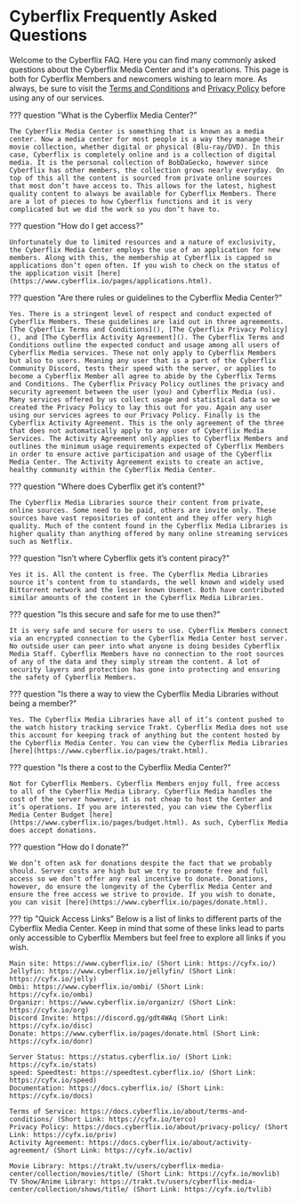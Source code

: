 # Cyberflix Frequently Asked Questions
Welcome to the Cyberflix FAQ. Here you can find many commonly asked questions about the Cyberflix Media Center and it's operations. This page is both for Cyberflix Members and newcomers wishing to learn more. As always, be sure to visit the [Terms and Conditions](https://docs.cyberflix.io/about/terms-and-conditions) and [Privacy Policy](https://docs.cyberflix.io/about/privacy-policy) before using any of our services.

??? question "What is the Cyberflix Media Center?"

    The Cyberflix Media Center is something that is known as a media center. Now a media center for most people is a way they manage their movie collection, whether digital or physical (Blu-ray/DVD). In this case, Cyberflix is completely online and is a collection of digital media. It is the personal collection of BobDaGecko, however since Cyberflix has other members, the collection grows nearly everyday. On top of this all the content is sourced from private online sources that most don’t have access to. This allows for the latest, highest quality content to always be available for Cyberflix Members. There are a lot of pieces to how Cyberflix functions and it is very complicated but we did the work so you don’t have to.

??? question "How do I get access?"

    Unfortunately due to limited resources and a nature of exclusivity, the Cyberflix Media Center employs the use of an application for new members. Along with this, the membership at Cyberflix is capped so applications don’t open often. If you wish to check on the status of the application visit [here](https://www.cyberflix.io/pages/applications.html).

??? question "Are there rules or guidelines to the Cyberflix Media Center?"

    Yes. There is a stringent level of respect and conduct expected of Cyberflix Members. These guidelines are laid out in three agreements. [The Cyberflix Terms and Conditions](), [The Cyberflix Privacy Policy](), and [The Cyberflix Activity Agreement](). The Cyberflix Terms and Conditions outline the expected conduct and usage among all users of Cyberflix Media services. These not only apply to Cyberflix Members but also to users. Meaning any user that is a part of the Cyberflix Community Discord, tests their speed with the server, or applies to become a Cyberflix Member all agree to abide by the Cyberflix Terms and Conditions. The Cyberflix Privacy Policy outlines the privacy and security agreement between the user (you) and Cyberflix Media (us). Many services offered by us collect usage and statistical data so we created the Privacy Policy to lay this out for you. Again any user using our services agrees to our Privacy Policy. Finally is the Cyberflix Activity Agreement. This is the only agreement of the three that does not automatically apply to any user of Cyberflix Media Services. The Activity Agreement only applies to Cyberflix Members and outlines the minimum usage requirements expected of Cyberflix Members in order to ensure active participation and usage of the Cyberflix Media Center. The Activity Agreement exists to create an active, healthy community within the Cyberflix Media Center.

??? question "Where does Cyberflix get it’s content?"

    The Cyberflix Media Libraries source their content from private, online sources. Some need to be paid, others are invite only. These sources have vast repositories of content and they offer very high quality. Much of the content found in the Cyberflix Media Libraries is higher quality than anything offered by many online streaming services such as Netflix.

??? question "Isn’t where Cyberflix gets it’s content piracy?"

    Yes it is. All the content is free. The Cyberflix Media Libraries source it’s content from to standards, the well known and widely used Bittorrent network and the lesser known Usenet. Both have contributed similar amounts of the content in the Cyberflix Media Libraries.

??? question "Is this secure and safe for me to use then?"

    It is very safe and secure for users to use. Cyberflix Members connect via an encrypted connection to the Cyberflix Media Center host server. No outside user can peer into what anyone is doing besides Cyberflix Media Staff. Cyberflix Members have no connection to the root sources of any of the data and they simply stream the content. A lot of security layers and protection has gone into protecting and ensuring the safety of Cyberflix Members.

??? question "Is there a way to view the Cyberflix Media Libraries without being a member?"

    Yes. The Cyberflix Media Libraries have all of it’s content pushed to the watch history tracking service Trakt. Cyberflix Media does not use this account for keeping track of anything but the content hosted by the Cyberflix Media Center. You can view the Cyberflix Media Libraries [here](https://www.cyberflix.io/pages/trakt.html).

??? question "Is there a cost to the Cyberflix Media Center?"

    Not for Cyberflix Members. Cyberflix Members enjoy full, free access to all of the Cyberflix Media Library. Cyberflix Media handles the cost of the server however, it is not cheap to host the Center and it’s operations. If you are interested, you can view the Cyberflix Media Center Budget [here](https://www.cyberflix.io/pages/budget.html). As such, Cyberflix Media does accept donations.

??? question "How do I donate?"

    We don’t often ask for donations despite the fact that we probably should. Server costs are high but we try to promote free and full access so we don’t offer any real incentive to donate. Donations, however, do ensure the longevity of the Cyberflix Media Center and ensure the free access we strive to provide. If you wish to donate, you can visit [here](https://www.cyberflix.io/pages/donate.html).

??? tip "Quick Access Links"
    Below is a list of links to different parts of the Cyberflix Media Center. Keep in mind that some of these links lead to parts only accessible to Cyberflix Members but feel free to explore all links if you wish.

    Main site: https://www.cyberflix.io/ (Short Link: https://cyfx.io/)  
    Jellyfin: https://www.cyberflix.io/jellyfin/ (Short Link: https://cyfx.io/jelly)  
    Ombi: https://www.cyberflix.io/ombi/ (Short Link: https://cyfx.io/ombi)  
    Organizr: https://www.cyberflix.io/organizr/ (Short Link: https://cyfx.io/org)  
    Discord Invite: https://discord.gg/gdt4WAq (Short Link: https://cyfx.io/disc)  
    Donate: https://www.cyberflix.io/pages/donate.html (Short Link: https://cyfx.io/donr)  

    Server Status: https://status.cyberflix.io/ (Short Link: https://cyfx.io/stats)  
    speed: Speedtest: https://speedtest.cyberflix.io/ (Short Link: https://cyfx.io/speed)  
    Documentation: https://docs.cyberflix.io/ (Short Link: https://cyfx.io/docs)  

    Terms of Service: https://docs.cyberflix.io/about/terms-and-conditions/ (Short Link: https://cyfx.io/terco)  
    Privacy Policy: https://docs.cyberflix.io/about/privacy-policy/ (Short Link: https://cyfx.io/priv)  
    Activity Agreement: https://docs.cyberflix.io/about/activity-agreement/ (Short Link: https://cyfx.io/activ)  

    Movie Library: https://trakt.tv/users/cyberflix-media-center/collection/movies/title/ (Short Link: https://cyfx.io/movlib)  
    TV Show/Anime Library: https://trakt.tv/users/cyberflix-media-center/collection/shows/title/ (Short Link: https://cyfx.io/tvlib)  